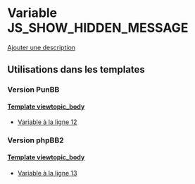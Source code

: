 # Variable JS_SHOW_HIDDEN_MESSAGE
[Ajouter une description](https://fa-tvars.appspot.com/var/JS_SHOW_HIDDEN_MESSAGE)

## Utilisations dans les templates

### Version PunBB

#### [Template viewtopic_body](punbb/viewtopic_body.md)
* [Variable &agrave; la ligne 12](../punbb/viewtopic_body.tpl#L12)

### Version phpBB2

#### [Template viewtopic_body](subsilver/viewtopic_body.md)
* [Variable &agrave; la ligne 13](../subsilver/viewtopic_body.tpl#L13)